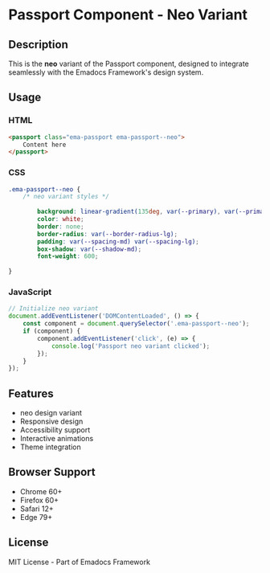 # Passport Component - Neo Variant

## Description
This is the **neo** variant of the Passport component, designed to integrate seamlessly with the Emadocs Framework's design system.

## Usage

### HTML
```html
<passport class="ema-passport ema-passport--neo">
    Content here
</passport>
```

### CSS
```css
.ema-passport--neo {
    /* neo variant styles */
    
        background: linear-gradient(135deg, var(--primary), var(--primary-dark));
        color: white;
        border: none;
        border-radius: var(--border-radius-lg);
        padding: var(--spacing-md) var(--spacing-lg);
        box-shadow: var(--shadow-md);
        font-weight: 600;
    
}
```

### JavaScript
```javascript
// Initialize neo variant
document.addEventListener('DOMContentLoaded', () => {
    const component = document.querySelector('.ema-passport--neo');
    if (component) {
        component.addEventListener('click', (e) => {
            console.log('Passport neo variant clicked');
        });
    }
});
```

## Features
- neo design variant
- Responsive design
- Accessibility support
- Interactive animations
- Theme integration

## Browser Support
- Chrome 60+
- Firefox 60+
- Safari 12+
- Edge 79+

## License
MIT License - Part of Emadocs Framework
